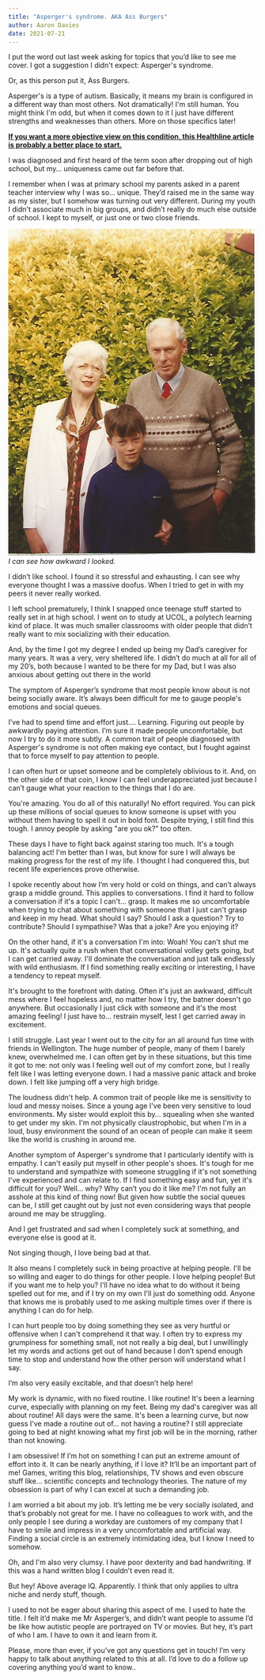 ```yaml
---
title: "Asperger's syndrome. AKA Ass Burgers"
author: Aaron Davies
date: 2021-07-21 
---
```


I put the word out last week asking for topics that you’d like to see me cover. I got a suggestion I didn't expect: Asperger's syndrome.

Or, as this person put it, Ass Burgers.

Asperger's is a type of autism. Basically, it means my brain is configured in a different way than most others. Not dramatically! I'm still human. You might think I'm odd, but when it comes down to it I just have different strengths and weaknesses than others. More on those specifics later! 

**[If you want a more objective view on this condition, this Healthline article is probably a better place to start.](https://www.healthline.com/health/aspergers-symptoms-in-adults)**

I was diagnosed and first heard of the term soon after dropping out of high school, but my… uniqueness came out far before that.

I remember when I was at primary school my parents asked in a parent teacher interview why I was so… unique. They’d raised me in the same way as my sister, but I somehow was turning out very different. During my youth I didn't associate much in big groups, and didn’t really do much else outside of school. I kept to myself, or just one or two close friends.

[![shots.](/media/images/blog/young.jpg)](/media/images/blog/young.jpg)
_I can see how awkward I looked._

I didn’t like school. I found it so stressful and exhausting. I can see why everyone thought I was a massive doofus. When I tried to get in with my peers it never really worked. 

I left school prematurely, I think I snapped once teenage stuff started to really set in at high school. I went on to study at UCOL, a polytech learning kind of place. It was much smaller classrooms with older people that didn’t really want to mix socializing with their education.

And, by the time I got my degree I ended up being my Dad’s caregiver for many years. It was a very, very sheltered life. I didn’t do much at all for all of my 20’s, both because I wanted to be there for my Dad, but I was also anxious about getting out there in the world

The symptom of Asperger’s syndrome that most people know about is not being socially aware. It’s always been difficult for me to gauge people's emotions and social queues. 

I’ve had to spend time and effort just…. Learning. Figuring out people by awkwardly paying attention. I’m sure it made people uncomfortable, but now I try to do it more subtly. A common trait of people diagnosed with Asperger's syndrome is not often making eye contact, but I fought against that to force myself to pay attention to people. 

I can often hurt or upset someone and be completely oblivious to it. And, on the other side of that coin, I know I can feel underappreciated just because I can’t gauge what your reaction to the things that I do are.

You're amazing. You do all of this naturally! No effort required. You can pick up these millions of social queues to know someone is upset with you without them having to spell it out in bold font. Despite trying, I still find this tough. I annoy people by asking "are you ok?" too often.

These days I have to fight back against staring too much. It's a tough balancing act! I'm better than I was, but know for sure I will always be making progress for the rest of my life. I thought I had conquered this, but recent life experiences prove otherwise.

I spoke recently about how I’m very hold or cold on things, and can’t always grasp a middle ground. This applies to conversations. I find it hard to follow a conversation if it's a topic I can't… grasp. It makes me so uncomfortable when trying to chat about something with someone that I just can't grasp and keep in my head. What should I say? Should I ask a question? Try to contribute? Should I sympathise? Was that a joke? Are you enjoying it?

On the other hand, if it's a conversation I'm into: Woah! You can't shut me up. It's actually quite a rush when that conversational volley gets going, but I can get carried away. I'll dominate the conversation and just talk endlessly with wild enthusiasm. If I find something really exciting or interesting, I have a tendency to repeat myself.

It's brought to the forefront with dating. Often it's just an awkward, difficult mess where I feel hopeless and, no matter how I try, the batner doesn't go anywhere. But occasionally I just click with someone and it's the most amazing feeling! I just have to… restrain myself, lest I get carried away in excitement.

I still struggle. Last year I went out to the city for an all around fun time with friends in Wellington. The huge number of people, many of them I barely knew, overwhelmed me. I can often get by in these situations, but this time it got to me: not only was I feeling well out of my comfort zone, but I really felt like I was letting everyone down. I had a massive panic attack and broke down. I felt like jumping off a very high bridge.

The loudness didn't help. A common trait of people like me is sensitivity to loud and messy noises. Since a young age I've been very sensitive to loud environments. My sister would exploit this by… squealing when she wanted to get under my skin. I'm not physically claustrophobic, but when I'm in a loud, busy environment the sound of an ocean of people can make it seem like the world is crushing in around me.

Another symptom of Asperger's syndrome that I particularly identify with is empathy. I can't easily put myself in other people's shoes. It's tough for me to understand and sympathize with someone struggling if it's not something I've experienced and can relate to. If I find something easy and fun, yet it's difficult for you? Well… why? Why can’t you do it like me? I'm not fully an asshole at this kind of thing now! But given how subtle the social queues can be, I still get caught out by just not even considering ways that people around me may be struggling.

And I get frustrated and sad when I completely suck at something, and everyone else is good at it.

Not singing though, I love being bad at that.

It also means I completely suck in being proactive at helping people. I'll be so willing and eager to do things for other people. I love helping people! But if you want me to help you? I'll have no idea what to do without it being spelled out for me, and if I try on my own I'll just do something odd. Anyone that knows me is probably used to me asking multiple times over if there is anything I can do for help.

I can hurt people too by doing something they see as very hurtful or offensive when I can't comprehend it that way. I often try to express my grumpiness for something small, not not really a big deal, but I unwillingly let my words and actions get out of hand because I don’t spend enough time to stop and understand how the other person will understand what I say.

I’m also very easily excitable, and that doesn’t help here! 

My work is dynamic, with no fixed routine. I like routine! It's been a learning curve, especially with planning on my feet. Being my dad's caregiver was all about routine! All days were the same. It's been a learning curve, but now guess I've made a routine out of… not having a routine? I still appreciate going to bed at night knowing what my first job will be in the morning, rather than not knowing.

I am obsessive! If I’m hot on something I can put an extreme amount of effort into it. It can be nearly anything, if I love it? It’ll be an important part of me! Games, writing this blog, relationships, TV shows and even obscure stuff like… scientific concepts and technology theories. The nature of my obsession is part of why I can excel at such a demanding job. 

I am worried a bit about my job. It’s letting me be very socially isolated, and that’s probably not great for me. I have no colleagues to work with, and the only people I see during a workday are customers of my company that I have to smile and impress in a very uncomfortable and artificial way. Finding a social circle is an extremely intimidating idea, but I know I need to somehow.

Oh, and I'm also very clumsy. I have poor dexterity and bad handwriting. If this was a hand written blog I couldn’t even read it.

But hey! Above average IQ. Apparently. I think that only applies to ultra niche and nerdy stuff, though.

I used to not be eager about sharing this aspect of me. I used to hate the title. I felt it’d make me Mr Asperger’s, and didn’t want people to assume I’d be like how autistic people are portrayed on TV or movies. But hey, it’s part of who I am. I have to own it and learn from it. 

Please, more than ever, if you’ve got any questions get in touch! I’m very happy to talk about anything related to this at all. I’d love to do a follow up covering anything you’d want to know..
